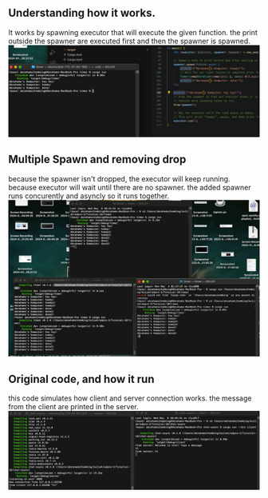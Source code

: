 ## Understanding how it works.
It works by spawning executor that will execute the given function. the print outside the spawner are executed first and then the spawner is spawned.
![Understanding how it works]( understanding.png "Understanding how it works")

## Multiple Spawn and removing drop
because the spawner isn't dropped, the executor will keep running. because executor will wait until there are no spawner. the added spawner runs concurently and asyncly so it runs together.
![Multiple Spawn and removing drop]( multiple-timer.png "Multiple Spawn and removing drop")

## Original code, and how it run
this code simulates how client and server connection works. the message from the client are printed in the server.
![Original code, and how it run]( 2-2.png "Multiple Original code, and how it run")